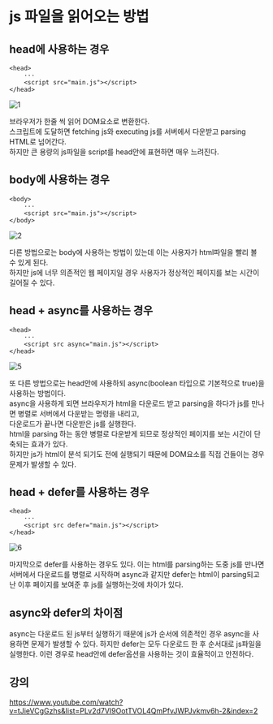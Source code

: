 # js 파일을 읽어오는 방법

## head에 사용하는 경우
```
<head>
    ···
    <script src="main.js"></script>
</head>
```  

![1](https://user-images.githubusercontent.com/73509513/155283352-7c872972-3b48-4313-b5a3-f835063d315d.png)

브라우저가 한줄 씩 읽어 DOM요소로 변환한다.  
스크립트에 도달하면 fetching js와 executing js를 서버에서 다운받고 parsing HTML로 넘어간다.  
하지만 큰 용량의 js파일을 script를 head안에 표현하면 매우 느려진다.  

## body에 사용하는 경우
```
<body>
    ···
    <script src="main.js"></script>
</body>
```  

![2](https://user-images.githubusercontent.com/73509513/155283359-b7427130-17ec-4590-8580-63b5fe7ca839.png)

다른 방법으로는 body에 사용하는 방법이 있는데 이는 사용자가 html파일을 빨리 볼 수 있게 된다.  
하지만 js에 너무 의존적인 웹 페이지일 경우 사용자가 정상적인 페이지를 보는 시간이 길어질 수 있다.  

## head + async를 사용하는 경우
```
<head>
    ···
    <script src async="main.js"></script>
</head>
```  

![5](https://user-images.githubusercontent.com/73509513/155283366-a306ddc1-fa59-409e-b77b-913eeb2541ba.png)

또 다른 방법으로는 head안에 사용하되 async(boolean 타입으로 기본적으로 true)을 사용하는 방법이다.  
async을 사용하게 되면 브라우저가 html을 다운로드 받고 parsing을 하다가 js를 만나면 병렬로 서버에서 다운받는 명령을 내리고,  
다운로드가 끝나면 다운받은 js를 실행한다.  
html을 parsing 하는 동안 병렬로 다운받게 되므로 정상적인 페이지를 보는 시간이 단축되는 효과가 있다.  
하지만 js가 html이 분석 되기도 전에 실행되기 때문에 DOM요소를 직접 건들이는 경우 문제가 발생할 수 있다.  

## head + defer를 사용하는 경우
```
<head>
    ···
    <script src defer="main.js"></script>
</head>
```  

![6](https://user-images.githubusercontent.com/73509513/155283374-f13d0b93-2729-4c0a-afd3-57371653d4df.png)

마지막으로 defer를 사용하는 경우도 있다.
이는 html를 parsing하는 도중 js를 만나면 서버에서 다운로드를 병렬로 시작하며 async과 같지만
defer는 html이 parsing되고 난 이후 페이지를 보여준 후 js를 실행하는것에 차이가 있다.

## async와 defer의 차이점
async는 다운로드 된 js부터 실행하기 때문에 js가 순서에 의존적인 경우 async을 사용하면 문제가 발생할 수 있다.
하지만 defer는 모두 다운로드 한 후 순서대로 js파일을 실행한다.
이런 경우로 head안에 defer옵션을 사용하는 것이 효율적이고 안전하다.

## 강의
https://www.youtube.com/watch?v=tJieVCgGzhs&list=PLv2d7VI9OotTVOL4QmPfvJWPJvkmv6h-2&index=2
